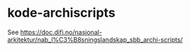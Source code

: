 # kode-archiscripts

See https://doc.difi.no/nasjonal-arkitektur/nab_l%C3%B8sningslandskap_sbb_archi-scripts/
